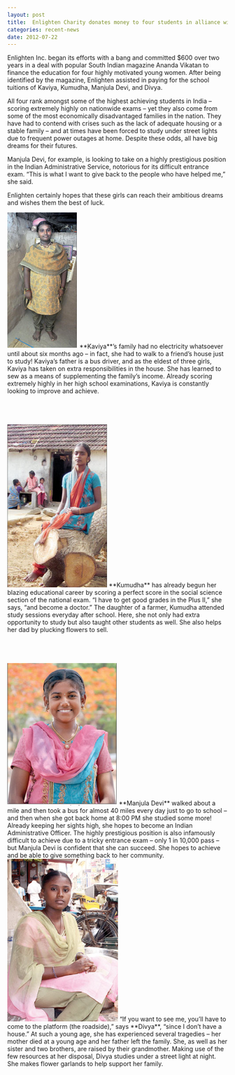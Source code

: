 ```yaml
---
layout: post
title:  Enlighten Charity donates money to four students in alliance with Vikatan
categories: recent-news
date: 2012-07-22
---
```

Enlighten Inc. began its efforts with a bang and committed $600 over two years in a
deal with popular South Indian magazine Ananda Vikatan to finance the education for
four highly motivated young women. After being identified by the magazine,
Enlighten assisted in paying for the school tuitions of Kaviya, Kumudha, Manjula
Devi, and Divya.

All four rank amongst some of the highest achieving students in India – scoring
extremely highly on nationwide exams – yet they also come from some of the most
economically disadvantaged families in the nation. They have had to contend with
crises such as the lack of adequate housing or a stable family – and at times have
been forced to study under street lights due to frequent power outages at home.
Despite these odds, all have big dreams for their futures.

Manjula Devi, for example, is looking to take on a highly prestigious position in
the Indian Administrative Service, notorious for its difficult entrance exam.
“This is what I want to give back to the people who have helped me,” she said.

Enlighten certainly hopes that these girls can reach their ambitious dreams and
wishes them the best of luck.

<img src="/images/kaviya.png" class="right" />
**Kaviya**’s family had no electricity whatsoever until about six months ago – in fact,
she had to walk to a friend’s house just to study! Kaviya’s father is a bus driver,
and as the eldest of three girls, Kaviya has taken on extra responsibilities in the
house. She has learned to sew as a means of supplementing the family’s income.
Already scoring extremely highly in her high school examinations, Kaviya is
constantly looking to improve and achieve.

<br/>
<br/>
<br/>
<br/>
<br/>

<img src="/images/kumudha.png" class="right" />
**Kumudha** has already begun her blazing educational career by scoring a perfect
score in the social science section of the national exam. “I have to get good
grades in the Plus II,” she says, “and become a doctor.” The daughter of a farmer,
Kumudha attended study sessions everyday after school. Here, she not only had extra
opportunity to study but also taught other students as well. She also helps her dad
by plucking flowers to sell.

<br/>
<br/>
<br/>
<br/>
<br/>

<img src="/images/manjula.png" class="right" />
**Manjula Devi** walked about a mile and then took a bus for almost 40 miles every
day just to go to school – and then when she got back home at 8:00 PM she studied
some more! Already keeping her sights high, she hopes to become an
Indian Administrative Officer. The highly prestigious position is also infamously
difficult to achieve due to a tricky entrance exam – only 1 in 10,000 pass – but
Manjula Devi is confident that she can succeed. She hopes to achieve and be able to
give something back to her community.

<img src="/images/divya.png" class="right" />
“If you want to see me, you’ll have to come to the platform (the roadside),” says
**Divya**, “since I don’t have a house.” At such a young age, she has experienced
several tragedies – her mother died at a young age and her father left the family.
She, as well as her sister and two brothers, are raised by their grandmother.
Making use of the few resources at her disposal, Divya studies under a street light
at night. She makes flower garlands to help support her family.
